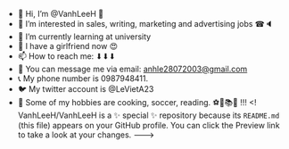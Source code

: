- 👋 Hi, I’m @VanhLeeH 🙇
- 👀 I’m interested in sales, writing, marketing and advertising jobs ☎🔈
- 🌱 I’m currently learning at university
- 💞️ I have a girlfriend now 😍
- 📫 How to reach me: ⬇⬇⬇
- 📧 You can message me via email: anhle28072003@gmail.com
- 📞 My phone number is 0987948411.
- 🐦 My twitter account is @LeVietA23
- 🌟 Some of my hobbies are cooking, soccer, reading. ️⚽👟📚🍗 !!!
<!
VanhLeeH/VanhLeeH is a ✨ special ✨ repository because its `README.md` (this file) appears on your GitHub profile.
You can click the Preview link to take a look at your changes.
--->

